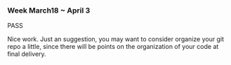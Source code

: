 ### Week March18 ~ April 3

PASS

Nice work. Just an suggestion, you may want to consider organize your git repo a little, since there will be points on the organization of your code at final delivery.
